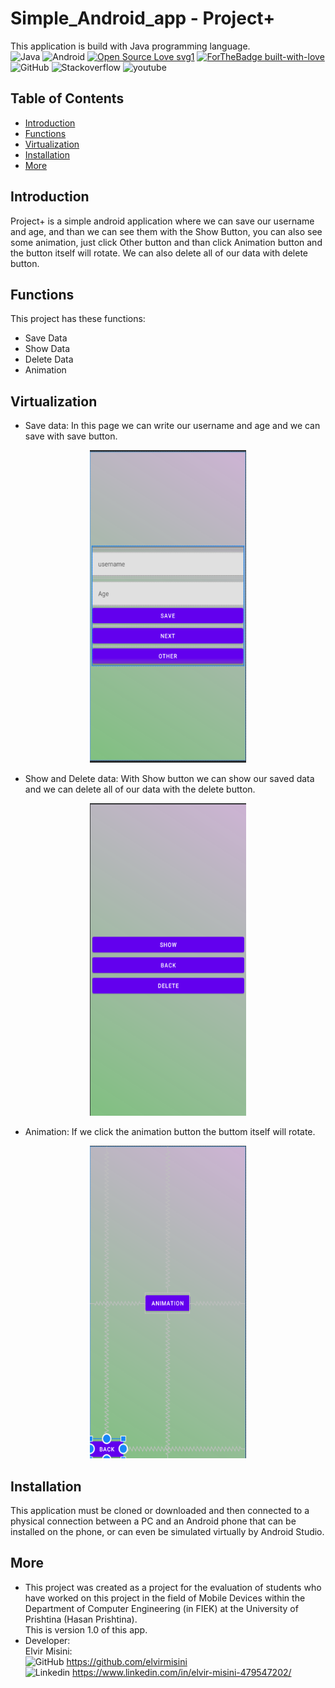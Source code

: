 # Simple_Android_app - Project+
This application is build with Java programming language.<br />
<img alt="Java" src="https://img.shields.io/badge/java-%23ED8B00.svg?style=for-the-badge&logo=java&logoColor=white"/>
<img alt="Android" src="https://img.shields.io/badge/Android-3DDC84?style=for-the-badge&logo=android&logoColor=white" />
[![Open Source Love svg1](https://badges.frapsoft.com/os/v1/open-source.svg?v=103)](https://github.com/ellerbrock/open-source-badges/)
[![ForTheBadge built-with-love](http://ForTheBadge.com/images/badges/built-with-love.svg)](https://GitHub.com/Naereen/)
<img alt="GitHub" src="https://img.shields.io/badge/GitHub-100000?style=for-the-badge&logo=github&logoColor=white" />
<img alt="Stackoverflow" src="https://img.shields.io/badge/Stack_Overflow-FE7A16?style=for-the-badge&logo=stack-overflow&logoColor=white" />
<img alt="youtube" src="https://img.shields.io/badge/YouTube-FF0000?style=for-the-badge&logo=youtube&logoColor=white" />
## Table of Contents
* [Introduction](#introduction)
* [Functions](#functions)
* [Virtualization](#virtualization)
* [Installation](#installation)
* [More](#more)
## Introduction
Project+ is a simple android application where we can save our username and age, and than we can see them with the Show Button, you can also see some animation, just click Other button and than click Animation button and the button itself will rotate. We can also delete all of our data with delete button.
## Functions
This project has these functions:
* Save Data
* Show Data
* Delete Data
* Animation
## Virtualization
* Save data: In this page we can write our username and age and we can save with save button.
<p align="center">
<img src="./Figures/1.PNG" alt="save-data" width="250" height="500">
</p>

* Show and Delete data: With Show button we can show our saved data and we can delete all of our data with the delete button.
<p float="left" align="center">
  <img src="./Figures/2.PNG" alt="show-delete_data" width="250" height="500">
</p>

* Animation: If we click the animation button the buttom itself will rotate.
<p float="left" align="center">
  <img src="./Figures/3.PNG" alt="animation" width="250" height="500">
</p>

## Installation
This application must be cloned or downloaded and then connected to a physical connection between a PC and an Android phone that can be installed on the phone, or can even be simulated virtually by Android Studio.

## More
* This project was created as a project for the evaluation of students who have worked on this project in the field of Mobile Devices within the Department of Computer Engineering (in FIEK) at the University of Prishtina (Hasan Prishtina).
<br>This is version 1.0 of this app.
* Developer:
<br>Elvir Misini:<br><img alt="GitHub" src="https://img.shields.io/badge/GitHub-100000?style=for-the-badge&logo=github&logoColor=white" /> https://github.com/elvirmisini
<br><img alt="Linkedin" src="https://img.shields.io/badge/LinkedIn-0077B5?style=for-the-badge&logo=linkedin&logoColor=white" /> https://www.linkedin.com/in/elvir-misini-479547202/
